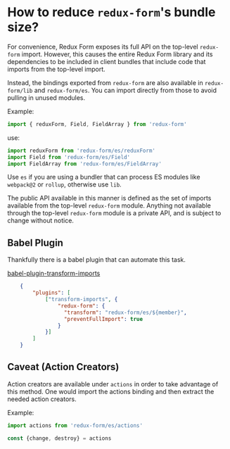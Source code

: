 # How to reduce  `redux-form`'s bundle size?

For convenience, Redux Form exposes its full API on the top-level `redux-form` import. 
However, this causes the entire Redux Form library and its dependencies to be included in client bundles that 
include code that imports from the top-level import.

Instead, the bindings exported from `redux-form` are also available in `redux-form/lib` and `redux-form/es`. 
You can import directly from those to avoid pulling in unused modules. 

Example:
```js
import { reduxForm, Field, FieldArray } from 'redux-form'
```

use:

```js
import reduxForm from 'redux-form/es/reduxForm'
import Field from 'redux-form/es/Field'
import FieldArray from 'redux-form/es/FieldArray'
```


Use `es` if you are using a bundler that can process ES modules like `webpack@2` or `rollup`, otherwise use `lib`.

The public API available in this manner is defined as the set of imports available from the top-level `redux-form` module.
Anything not available through the top-level `redux-form` module is a private API, and is subject to change without notice.

## Babel Plugin

Thankfully there is a babel plugin that can automate this task.


[babel-plugin-transform-imports](https://www.npmjs.com/package/babel-plugin-transform-imports)


```json
    {
        "plugins": [
            ["transform-imports", {
                "redux-form": {
                  "transform": "redux-form/es/${member}",
                  "preventFullImport": true
                }
            }]
        ]
    }
```

## Caveat (Action Creators)

Action creators are available under `actions` in order to take advantage of this method.
One would import the actions binding and then extract the needed action creators.

Example:

```js
import actions from 'redux-form/es/actions'

const {change, destroy} = actions
```

